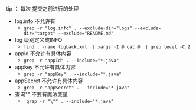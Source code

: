 


tip ： 每次 提交之前进行的处理
- log.info 不允许有
    -  ``` grep -r "log.info" . --exclude-dir="logs" --exclude-dir="target" --exclude="README.md" ```
- log 级别定义成INFO
    -  ``` find . -name logback.xml  | xargs -I @ cat @  | grep level -C 2  ```
- appid 不允许有具体内容
    -  ``` grep -r "appId" . --include="*.java"  ```
- appkey 不允许有具体内容
    -  ``` grep -r "appKey" . --include="*.java"  ```
- appSecret 不允许有具体内容
    -  ``` grep -r "appSecret" . --include="*.java"  ```
- 查询"" 不要有魔法变量
    -  ```  grep -r "\"" . --include="*.java"  ```